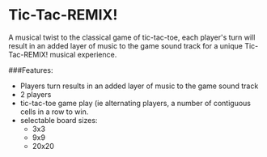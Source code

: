 # Tic-Tac-REMIX!

A musical twist to the classical game of tic-tac-toe, each player's turn will result in an added layer of music to the game sound track for a unique Tic-Tac-REMIX! musical experience.

###Features:
- Players turn results in an added layer of music to the game sound track
- 2 players
- tic-tac-toe game play (ie alternating players, a number of contiguous cells in a row to win.
- selectable board sizes:
  - 3x3
  - 9x9
  - 20x20

